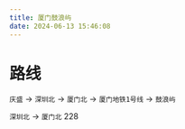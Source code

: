 ```yaml
---
title: 厦门鼓浪屿
date: 2024-06-13 15:46:08
---
```

# 
# 路线
`庆盛` -> `深圳北` -> `厦门北` -> `厦门地铁1号线` -> `鼓浪屿`

`深圳北` -> `厦门北` 228